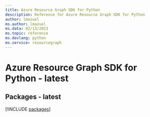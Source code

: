```yaml
---
title: Azure Resource Graph SDK for Python
description: Reference for Azure Resource Graph SDK for Python
author: lmazuel
ms.author: lmazuel
ms.data: 02/13/2023
ms.topic: reference
ms.devlang: python
ms.service: resourcegraph
---
```

# Azure Resource Graph SDK for Python - latest
## Packages - latest
[!INCLUDE [packages](resource-graph-index.md)]